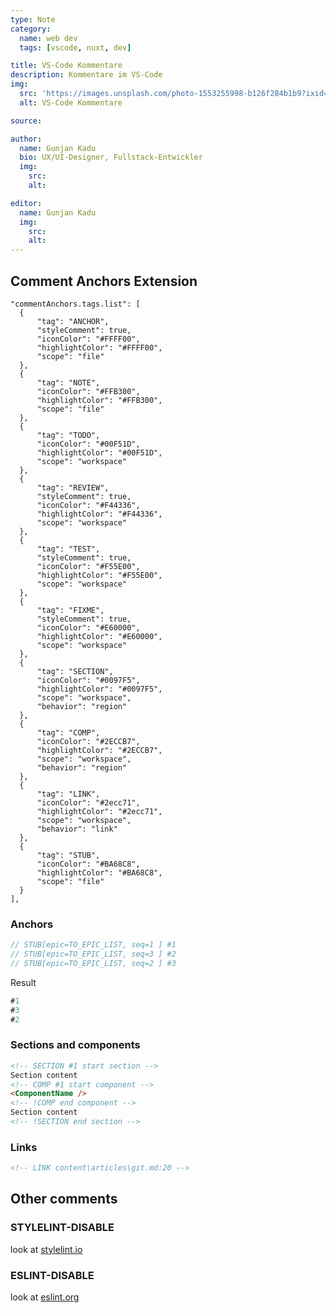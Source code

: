 ```yaml
---
type: Note
category:
  name: web dev
  tags: [vscode, nuxt, dev]

title: VS-Code Kommentare
description: Kommentare im VS-Code
img:
  src: 'https://images.unsplash.com/photo-1553255998-b126f284b1b9?ixid=MXwxMjA3fDB8MHxwaG90by1wYWdlfHx8fGVufDB8fHw%3D&ixlib=rb-1.2.1&auto=format&fit=crop&w=1950&q=80'
  alt: VS-Code Kommentare

source:

author:
  name: Gunjan Kadu
  bio: UX/UI-Designer, Fullstack-Entwickler
  img:
    src:
    alt:

editor:
  name: Gunjan Kadu
  img:
    src:
    alt:
---
```


## Comment Anchors Extension

```js[settings.json]
"commentAnchors.tags.list": [
  {
      "tag": "ANCHOR",
      "styleComment": true,
      "iconColor": "#FFFF00",
      "highlightColor": "#FFFF00",
      "scope": "file"
  },
  {
      "tag": "NOTE",
      "iconColor": "#FFB300",
      "highlightColor": "#FFB300",
      "scope": "file"
  },
  {
      "tag": "TODO",
      "iconColor": "#00F51D",
      "highlightColor": "#00F51D",
      "scope": "workspace"
  },
  {
      "tag": "REVIEW",
      "styleComment": true,
      "iconColor": "#F44336",
      "highlightColor": "#F44336",
      "scope": "workspace"
  },
  {
      "tag": "TEST",
      "styleComment": true,
      "iconColor": "#F55E00",
      "highlightColor": "#F55E00",
      "scope": "workspace"
  },
  {
      "tag": "FIXME",
      "styleComment": true,
      "iconColor": "#E60000",
      "highlightColor": "#E60000",
      "scope": "workspace"
  },
  {
      "tag": "SECTION",
      "iconColor": "#0097F5",
      "highlightColor": "#0097F5",
      "scope": "workspace",
      "behavior": "region"
  },
  {
      "tag": "COMP",
      "iconColor": "#2ECCB7",
      "highlightColor": "#2ECCB7",
      "scope": "workspace",
      "behavior": "region"
  },
  {
      "tag": "LINK",
      "iconColor": "#2ecc71",
      "highlightColor": "#2ecc71",
      "scope": "workspace",
      "behavior": "link"
  },
  {
      "tag": "STUB",
      "iconColor": "#BA68C8",
      "highlightColor": "#BA68C8",
      "scope": "file"
  }
],

```

### Anchors

```js
// STUB[epic=TO_EPIC_LIST, seq=1 ] #1
// STUB[epic=TO_EPIC_LIST, seq=3 ] #2
// STUB[epic=TO_EPIC_LIST, seq=2 ] #3
```

Result

```js
#1
#3
#2
```

### Sections and components

```html
<!-- SECTION #1 start section -->
Section content
<!-- COMP #1 start component -->
<ComponentName />
<!-- !COMP end component -->
Section content
<!-- !SECTION end section -->
```

### Links

```html
<!-- LINK content\articles\git.md:20 -->
```

## Other comments

### STYLELINT-DISABLE

look at [stylelint.io](https://stylelint.io/)

### ESLINT-DISABLE

look at [eslint.org](https://eslint.org/)
